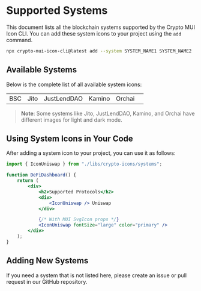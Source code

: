 # Supported Systems

This document lists all the blockchain systems supported by the Crypto MUI Icon CLI. You can add these system icons to your project using the `add` command.

```bash
npx crypto-mui-icon-cli@latest add --system SYSTEM_NAME1 SYSTEM_NAME2
```

## Available Systems

Below is the complete list of all available system icons:

|     |      |             |        |        |     |
| :-: | :--: | :---------: | :----: | :----: | :-: |
| BSC | Jito | JustLendDAO | Kamino | Orchai |     |

> **Note**: Some systems like Jito, JustLendDAO, Kamino, and Orchai have different images for light and dark mode.

## Using System Icons in Your Code

After adding a system icon to your project, you can use it as follows:

```jsx
import { IconUniswap } from "./libs/crypto-icons/systems";

function DeFiDashboard() {
    return (
        <div>
            <h2>Supported Protocols</h2>
            <div>
                <IconUniswap /> Uniswap
            </div>

            {/* With MUI SvgIcon props */}
            <IconUniswap fontSize="large" color="primary" />
        </div>
    );
}
```

## Adding New Systems

If you need a system that is not listed here, please create an issue or pull request in our GitHub repository.
